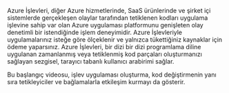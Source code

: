 Azure İşlevleri, diğer Azure hizmetlerinde, SaaS ürünlerinde ve şirket içi sistemlerde gerçekleşen olaylar tarafından tetiklenen kodları uygulama işlevine sahip var olan Azure uygulaması platformunu genişleten olay denetimli bir istendiğinde işlem deneyimidir. Azure İşlevleriyle uygulamalarınız isteğe göre ölçeklenir ve yalnızca tükettiğiniz kaynaklar için ödeme yaparsınız. Azure İşlevleri, bir dizi bir dizi programlama diline uygulanan zamanlanmış veya tetiklenmiş kod parçaları oluşturmanızı sağlayan sezgisel, tarayıcı tabanlı kullanıcı arabirimi sağlar. 

Bu başlangıç videosu, işlev uygulaması oluşturma, kod değiştirmenin yanı sıra tetikleyiciler ve bağlamalarla etkileşim kurmayı da gösterir.



<!--HONumber=Nov16_HO2-->


